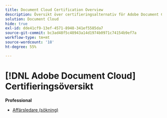 ```yaml
---
title: Document Cloud Certification Overview
description: Översikt över certifieringsalternativ för Adobe Document Cloud
solution: Document Cloud
hide: true
exl-id: dde41cf9-13ef-4571-8948-341ef5585da7
source-git-commit: bc3ad48f5c48943a14d1974b0971c74154b9ef7a
workflow-type: tm+mt
source-wordcount: '18'
ht-degree: 55%

---
```


# [!DNL Adobe Document Cloud] Certifieringsöversikt

**Professional**

* [Affärsledare (sökning)](/help/certifications/adc/adc-p-business.md) <!--AD0-D106-->


